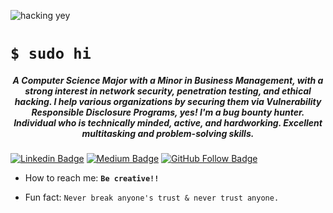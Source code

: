 ![hacking yey](https://media.giphy.com/media/KmHueA88mFABT9GkkR/giphy.gif)

# `$ sudo hi`
<h5 align="center">A Computer Science Major with a Minor in Business Management, with a strong interest in network security, penetration testing, and ethical hacking. I help various organizations by securing them via Vulnerability Responsible Disclosure Programs, yes! I'm a bug bounty hunter. Individual who is technically minded, active, and hardworking. Excellent multitasking and problem-solving skills.</h5>


[![Linkedin Badge](https://img.shields.io/badge/-Linkedin-blue?style=flat&logo=Linkedin&logoColor=white&link=https://www.linkedin.com/in/suprit-pandurangi-a90526106/)](https://www.linkedin.com/in/suprit-pandurangi-a90526106/) [![Medium Badge](https://img.shields.io/badge/-Medium-black?style=flat&logo=Medium&logoColor=white&link=https://medium.com/@pandurangisuprit)](https://medium.com/@pandurangisuprit) [![GitHub Follow Badge](https://img.shields.io/github/followers/Suprit-Hub?label=follow&style=social)](https://github.com/Suprit-Hub)


- How to reach me: **`Be creative!!`**

- Fun fact: `Never break anyone's trust & never trust anyone.`





